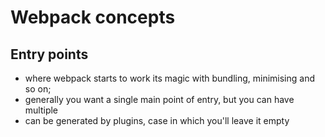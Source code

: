 # Webpack concepts

## Entry points

- where webpack starts to work its magic with bundling, minimising and so on;
- generally you want a single main point of entry, but you can have multiple
- can be generated by plugins, case in which you'll leave it empty

